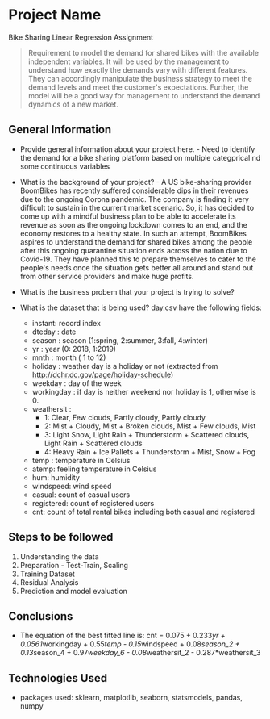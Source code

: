 # Project Name
Bike Sharing Linear Regression Assignment
> Requirement to model the demand for shared bikes with the available independent variables. It will be used by the management to understand how exactly the demands vary with different features. They can accordingly manipulate the business strategy to meet the demand levels and meet the customer's expectations. Further, the model will be a good way for management to understand the demand dynamics of a new market.


## General Information
- Provide general information about your project here. - Need to identify the demand for a bike sharing platform based on multiple categprical nd some continuous variables
- What is the background of your project? - A US bike-sharing provider BoomBikes has recently suffered considerable dips in their revenues due to the ongoing Corona pandemic. The company is finding it very difficult to sustain in the current market scenario. So, it has decided to come up with a mindful business plan to be able to accelerate its revenue as soon as the ongoing lockdown comes to an end, and the economy restores to a healthy state. 
In such an attempt, BoomBikes aspires to understand the demand for shared bikes among the people after this ongoing quarantine situation ends across the nation due to Covid-19. They have planned this to prepare themselves to cater to the people's needs once the situation gets better all around and stand out from other service providers and make huge profits.
- What is the business probem that your project is trying to solve?
- What is the dataset that is being used?
  day.csv have the following fields:
	
	- instant: record index
	- dteday : date
	- season : season (1:spring, 2:summer, 3:fall, 4:winter)
	- yr : year (0: 2018, 1:2019)
	- mnth : month ( 1 to 12)
	- holiday : weather day is a holiday or not (extracted from http://dchr.dc.gov/page/holiday-schedule)
	- weekday : day of the week
	- workingday : if day is neither weekend nor holiday is 1, otherwise is 0.
	+ weathersit : 
		- 1: Clear, Few clouds, Partly cloudy, Partly cloudy
		- 2: Mist + Cloudy, Mist + Broken clouds, Mist + Few clouds, Mist
		- 3: Light Snow, Light Rain + Thunderstorm + Scattered clouds, Light Rain + Scattered clouds
		- 4: Heavy Rain + Ice Pallets + Thunderstorm + Mist, Snow + Fog
	- temp : temperature in Celsius
	- atemp: feeling temperature in Celsius
	- hum: humidity
	- windspeed: wind speed
	- casual: count of casual users
	- registered: count of registered users
	- cnt: count of total rental bikes including both casual and registered

## Steps to be followed
1. Understanding the data
2. Preparation - Test-Train, Scaling
3. Training Dataset
4. Residual Analysis
5. Prediction and model evaluation

## Conclusions
- The equation of the best fitted line is:
cnt = 0.075 + 0.233*yr + 0.0561*workingday + 0.55*temp - 0.15*windspeed + 0.08*season_2 + 0.13*season_4 + 0.97*weekday_6 - 0.08*weathersit_2 - 0.287*weathersit_3


## Technologies Used
- packages used: sklearn, matplotlib, seaborn, statsmodels, pandas, numpy
